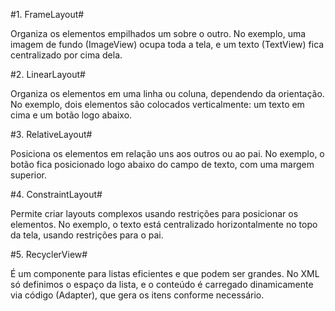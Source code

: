 #1. FrameLayout#

Organiza os elementos empilhados um sobre o outro.
No exemplo, uma imagem de fundo (ImageView) ocupa toda a tela, e um texto (TextView) fica centralizado por cima dela.

#2. LinearLayout#

Organiza os elementos em uma linha ou coluna, dependendo da orientação.
No exemplo, dois elementos são colocados verticalmente: um texto em cima e um botão logo abaixo.

#3. RelativeLayout#

Posiciona os elementos em relação uns aos outros ou ao pai.
No exemplo, o botão fica posicionado logo abaixo do campo de texto, com uma margem superior.

#4. ConstraintLayout#

Permite criar layouts complexos usando restrições para posicionar os elementos.
No exemplo, o texto está centralizado horizontalmente no topo da tela, usando restrições para o pai.

#5. RecyclerView#

É um componente para listas eficientes e que podem ser grandes.
No XML só definimos o espaço da lista, e o conteúdo é carregado dinamicamente via código (Adapter), que gera os itens conforme necessário.
